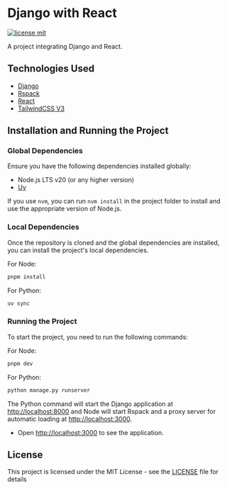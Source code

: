 # Django with React

[![license mit](https://img.shields.io/badge/licence-MIT-6C47FF)](LICENSE)

A project integrating Django and React.

## Technologies Used

- [Django](https://www.djangoproject.com/)
- [Rspack](https://rspack.dev/)
- [React](https://react.dev/)
- [TailwindCSS V3](https://v3.tailwindcss.com/)

## Installation and Running the Project

### Global Dependencies

Ensure you have the following dependencies installed globally:

- Node.js LTS v20 (or any higher version)
- [Uv](https://docs.astral.sh/uv/getting-started/installation/)

If you use `nvm`, you can run `nvm install` in the project folder to install and use the appropriate version of Node.js.

### Local Dependencies

Once the repository is cloned and the global dependencies are installed, you can install the project's local dependencies.

For Node:

```bash
pnpm install
```

For Python:

```bash
uv sync
```

### Running the Project

To start the project, you need to run the following commands:

For Node:

```bash
pnpm dev
```

For Python:

```bash
python manage.py runserver
```

The Python command will start the Django application at <http://localhost:8000> and Node will start Rspack and a proxy server for automatic loading at <http://localhost:3000>.

- Open <http://localhost:3000> to see the application.

## License

This project is licensed under the MIT License - see the [LICENSE](LICENSE) file for details
